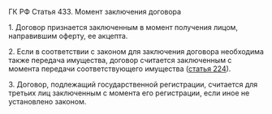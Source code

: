 ГК РФ Статья 433. Момент заключения договора

1\. Договор признается заключенным в момент получения лицом, направившим оферту, ее акцепта.

2\. Если в соответствии с законом для заключения договора необходима также передача имущества, договор считается заключенным с момента передачи соответствующего имущества ([статья 224](224.md)).

3\. Договор, подлежащий государственной регистрации, считается для третьих лиц заключенным с момента его регистрации, если иное не установлено законом.
